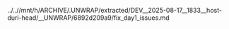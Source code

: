 ../..//mnt/h/ARCHIVE/.UNWRAP/extracted/DEV__2025-08-17__1833__host-duri-head/__UNWRAP/6892d209a9/fix_day1_issues.md